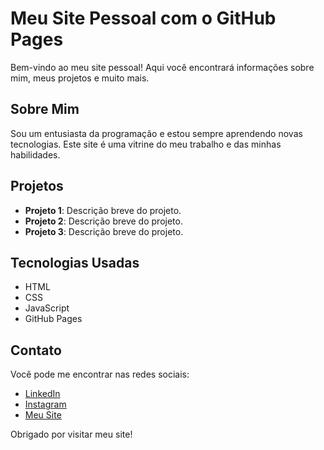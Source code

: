 # Meu Site Pessoal com o GitHub Pages

Bem-vindo ao meu site pessoal! Aqui você encontrará informações sobre mim, meus projetos e muito mais.

## Sobre Mim
Sou um entusiasta da programação e estou sempre aprendendo novas tecnologias. Este site é uma vitrine do meu trabalho e das minhas habilidades.

## Projetos
- **Projeto 1**: Descrição breve do projeto.
- **Projeto 2**: Descrição breve do projeto.
- **Projeto 3**: Descrição breve do projeto.

## Tecnologias Usadas
- HTML
- CSS
- JavaScript
- GitHub Pages

## Contato
Você pode me encontrar nas redes sociais:
- [LinkedIn](https://www.linkedin.com/in/leonardo-dias-14048a325/)
- [Instagram](https://www.instagram.com/leonardoad10/)
- [Meu Site](https://leonardodias28.github.io/)

Obrigado por visitar meu site!
